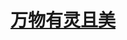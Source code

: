 <link href="../../css/style.css" rel="stylesheet" type="text/css" />

# [万物有灵且美](https://www.ccread.cn/read_show.php?id=622)
